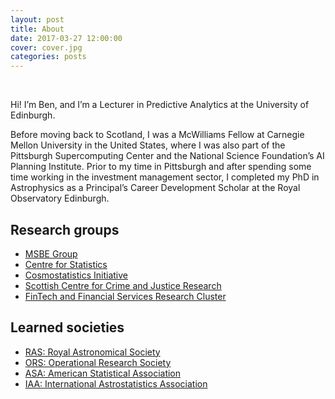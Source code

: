 ```yaml
---
layout: post
title: About
date: 2017-03-27 12:00:00
cover: cover.jpg
categories: posts
---
```


<br>

Hi! I’m Ben, and I’m a Lecturer in Predictive Analytics at the University of Edinburgh.

Before moving back to Scotland, I was a McWilliams Fellow at Carnegie Mellon University in the United States, where I was also part of the Pittsburgh Supercomputing Center and the National Science Foundation’s AI Planning Institute. Prior to my time in Pittsburgh and after spending some time working in the investment management sector, I completed my PhD in Astrophysics as a Principal’s Career Development Scholar at the Royal Observatory Edinburgh.

## Research groups

* [MSBE Group](https://www.business-school.ed.ac.uk/research/areas/management-science-business-economics)
* [Centre for Statistics](https://centreforstatistics.maths.ed.ac.uk)
* [Cosmostatistics Initiative](https://cosmostatistics-initiative.org)
* [Scottish Centre for Crime and Justice Research](https://www.sccjr.ac.uk)
* [FinTech and Financial Services Research Cluster](https://www.cdcs.ed.ac.uk/research-clusters/fintech)

## Learned societies

* [RAS: Royal Astronomical Society](https://www.ras.org.uk)
* [ORS: Operational Research Society](https://www.theorsociety.com)
* [ASA: American Statistical Association](http://www.amstat.org)
* [IAA: International Astrostatistics Association](http://iaa.mi.oa-brera.inaf.it/IAA/home.html)

<br>

<!--
## Research groups:

* [MSBE Group](https://www.business-school.ed.ac.uk/research/areas/management-science-business-economics)
* [Centre for Statistics](https://centreforstatistics.maths.ed.ac.uk/)
* [Cosmostatistics Initiative](https://cosmostatistics-initiative.org)
* [Bayes Centre Space Innovation Hub](https://www.ed.ac.uk/bayes/about-us/research/space-and-satellites)
* [Scottish Centre for Crime and Justice Research](https://www.sccjr.ac.uk)
* [EFI FinTech and Financial Services Research Cluster](https://www.cdcs.ed.ac.uk/research-clusters/fintech)
-->

<!--
Hi! I’m Ben, and I’m a current McWilliams Fellow at Carnegie Mellon University. Prior to moving to the United States, I received my PhD from the University of Edinburgh in Scotland as a Principal's Career Development Scholar, where I was also part of the university's Centre for Statistics. With a previous detour through a master's degree in artificial intelligence as well as related work in the UK's financial asset management sector before my doctoral studies, I'm also an accredited Graduate Statistician with the American Statistical Association, and part of the Pittsburgh Supercomputing Center and the new NSF AI Planning Institute located at Carnegie Mellon University.

## Research groups:

* [McWilliams Center for Cosmology](https://www.cmu.edu/cosmology)
* [Pittsburgh Supercomputing Centre](https://www.psc.edu)
* [NSF AI Planning Institute](https://www.cmu.edu/ai-physics-institute)
* [Cosmostatistics Initiative](https://cosmostatistics-initiative.org)
* [The Dark Energy Survey](https://www.darkenergysurvey.org)
* [Rubin LSST DESC](https://lsstdesc.org)

## Learned societies:

* [RAS: Royal Astronomical Society](https://www.ras.org.uk) (Fellow)
* [ASA: American Statistical Association](http://www.amstat.org) (GStat)
* [IAA: International Astrostatistics Association](http://iaa.mi.oa-brera.inaf.it/IAA/home.html) (Member)

## News and media:

* ["Announcting the McWilliams/PSC Seed Grant 2021 recipients" (CMU)](https://www.cmu.edu/cosmology/news/articles/2021-11-08_seed-grant-recipients.html)
* ["Connecting emptiness" (COIN)](https://cosmostatistics-initiative.org/connecting-emptiness/)
* ["Dark Energy Survey scientist of the week" (DES)](https://www.darkenergysurvey.org/scientistoftheweek/ben-moews/)
* ["Sight beyond sight: Teasing galaxies apart with deep learning" (COIN)](https://cosmostatistics-initiative.org/deblending/)
* ["This AI system can generate images of artificial galaxies" (VentureBeat and others)](https://venturebeat.com/2018/11/08/this-ai-system-can-generate-images-of-artificial-galaxies)
* ["Fear of the dark: Caveats of using supernovae to probe the nature of dark energy" (COIN)](https://cosmostatistics-initiative.org/sncosmo/)
* ["Now you see me: COIN extends the OC census in the solar neighborhood with Gaia DR2" (COIN)](https://cosmostatistics-initiative.org/coin-gaia_ocs/)

<br>
-->
